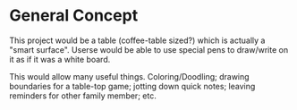 # General Concept

This project would be a table (coffee-table sized?) which is actually a "smart surface".
Userse would be able to use special pens to draw/write on it as if it was a white board.

This would allow many useful things. Coloring/Doodling; drawing boundaries for a table-top game;
jotting down quick notes; leaving reminders for other family member; etc.

